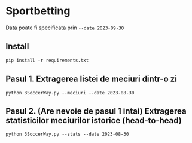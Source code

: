# Sportbetting

Data poate fi specificata prin `--date 2023-09-30`
## Install 
`pip install -r requirements.txt`

## Pasul 1. Extragerea listei de meciuri dintr-o zi

`python 3SoccerWay.py --meciuri --date 2023-08-30`

## Pasul 2. (Are nevoie de pasul 1 intai) Extragerea statisticilor meciurilor istorice (head-to-head)
`python 3SoccerWay.py --stats --date 2023-08-30`

